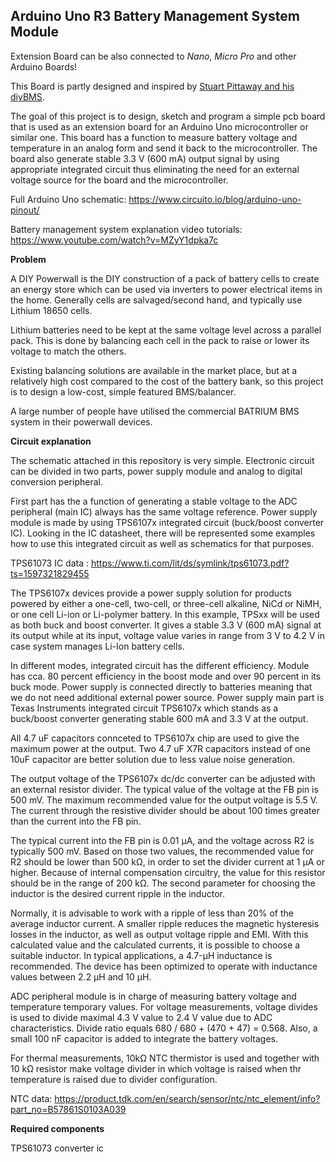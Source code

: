 Arduino Uno R3 Battery Management System Module
---

Extension Board can be also connected to _Nano_, _Micro Pro_ and other Arduino Boards!

This Board is partly designed and inspired by [Stuart Pittaway and his diyBMS](https://github.com/stuartpittaway/diyBMS).

The goal of this project is to design, sketch and program a simple pcb board that is used as an extension board for an Arduino Uno microcontroller or similar one. This board has a
function to measure battery voltage and temperature in an analog form and send it back to the microcontroller. The board also generate stable 3.3 V (600 mA) output signal by using
appropriate integrated circuit thus eliminating the need for an external voltage source for the board and the microcontroller. 

Full Arduino Uno schematic: https://www.circuito.io/blog/arduino-uno-pinout/

Battery management system explanation video tutorials: https://www.youtube.com/watch?v=MZyY1dpka7c

__Problem__

A DIY Powerwall is the DIY construction of a pack of battery cells to create an energy store which can be used via inverters to power electrical items in the home. Generally cells are salvaged/second hand, and typically use Lithium 18650 cells.

Lithium batteries need to be kept at the same voltage level across a parallel pack. This is done by balancing each cell in the pack to raise or lower its voltage to match the others.

Existing balancing solutions are available in the market place, but at a relatively high cost compared to the cost of the battery bank, so this project is to design a low-cost, simple featured BMS/balancer.

A large number of people have utilised the commercial BATRIUM BMS system in their powerwall devices.

__Circuit explanation__

The schematic attached in this repository is very simple. Electronic circuit can be divided in two parts, power supply module and analog to digital conversion peripheral. 

First part has the a function of generating a stable voltage to the ADC peripheral (main IC) always has the same voltage reference. Power supply module is made by using TPS6107x
integrated circuit (buck/boost converter IC). Looking in the IC datasheet, there will be represented some examples how to use this integrated circuit as well as schematics for that 
purposes. 

TPS61073 IC data : https://www.ti.com/lit/ds/symlink/tps61073.pdf?ts=1597321829455

The TPS6107x devices provide a power supply solution for products powered by either a one-cell, two-cell, or three-cell alkaline, NiCd or NiMH, or one cell Li-ion or Li-polymer
battery. In this example, TPSxx will be used as both buck and boost converter. It gives a stable 3.3 V (600 mA) signal at its output while at its input, voltage value varies
in range from 3 V to 4.2 V in case system manages Li-Ion battery cells.

In different modes, integrated circuit has the different efficiency. Module has cca. 80 percent efficiency in the boost mode and over 90 percent in its buck mode. Power supply is
connected directly to batteries meaning that we do not need additional external power source. Power supply main part is Texas Instruments integrated circuit TPS6107x which stands as
a buck/boost converter generating stable 600 mA and 3.3 V at the output. 

All 4.7 uF capacitors connceted to TPS6107x chip are used to give the maximum power at the output. Two 4.7 uF X7R capacitors instead of one 10uF capacitor are better solution due to
less value noise generation.

The output voltage of the TPS6107x dc/dc converter can be adjusted with an external resistor divider. The typical value of the voltage at the FB pin is 500 mV. The maximum
recommended value for the output voltage is 5.5 V. The current through the resistive divider should be about 100 times greater than the current into the FB pin.

The typical current into the FB pin is 0.01 µA, and the voltage across R2 is typically 500 mV. Based on those two values, the recommended value for R2 should be lower than 500 kΩ, in
order to set the divider current at 1 µA or higher. Because of internal compensation circuitry, the value for this resistor should be in the range of 200 kΩ. The second parameter for
choosing the inductor is the desired current ripple in the inductor. 

Normally, it is advisable to work with a ripple of less than 20% of the average inductor current. A smaller ripple reduces the magnetic hysteresis losses in the inductor, as well as
output voltage ripple and EMI. With this calculated value and the calculated currents, it is possible to choose a suitable inductor. In typical applications, a 4.7-µH inductance is
recommended. The device has been optimized to operate with inductance values between 2.2 µH and 10 µH.

ADC peripheral module is in charge of measuring battery voltage and temperature temporary values. For voltage measurements, voltage divides is used to divide maximal 4.3 V value to 
2.4 V value due to ADC characteristics. Divide ratio equals 680 / 680 + (470 + 47) =  0.568. Also, a small 100 nF capacitor is added to integrate the battery voltages.

For thermal measurements, 10kΩ NTC thermistor is used and together with 10 kΩ resistor make voltage divider in which voltage is raised when thr temperature is raised due to divider
configuration.

NTC data: https://product.tdk.com/en/search/sensor/ntc/ntc_element/info?part_no=B57861S0103A039

__Required components__

TPS61073 converter ic
